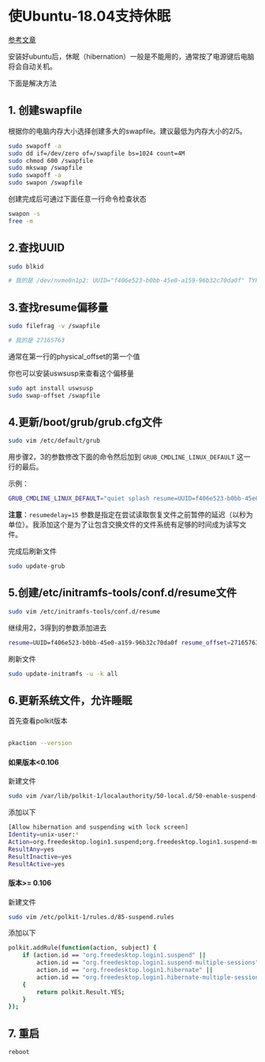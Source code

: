 # 使Ubuntu-18.04支持休眠

[参考文章](https://fitzcarraldoblog.wordpress.com/2018/07/14/configuring-lubuntu-18-04-to-enable-hibernation-using-a-swap-file/)

安装好ubuntu后，休眠（hibernation）一般是不能用的，通常按了电源键后电脑将会自动关机。

下面是解决方法

## 1. 创建swapfile

根据你的电脑内存大小选择创建多大的swapfile。建议最低为内存大小的2/5。

```bash
sudo swapoff -a
sudo dd if=/dev/zero of=/swapfile bs=1024 count=4M
sudo chmod 600 /swapfile
sudo mkswap /swapfile
sudo swapoff -a
sudo swapon /swapfile
```

创建完成后可通过下面任意一行命令检查状态

```bash
swapon -s
free -m
```



## 2.查找UUID

```bash
sudo blkid

# 我的是 /dev/nvme0n1p2: UUID="f406e523-b0bb-45e0-a159-96b32c70da0f" TYPE="ext4" PARTUUID="96f00fcb-af84-4865-920a-5ee25d564f01"

```

## 3.查找resume偏移量

```bash
sudo filefrag -v /swapfile

# 我的是 27165763
```

通常在第一行的physical_offset的第一个值

你也可以安装uswsusp来查看这个偏移量

```bash
sudo apt install uswsusp
sudo swap-offset /swapfile
```



## 4.更新/boot/grub/grub.cfg文件

```bash
sudo vim /etc/default/grub
```

用步骤2，3的参数修改下面的命令然后加到 `GRUB_CMDLINE_LINUX_DEFAULT` 这一行的最后。

示例：

```bash
GRUB_CMDLINE_LINUX_DEFAULT="quiet splash resume=UUID=f406e523-b0bb-45e0-a159-96b32c70da0f resume_offset=27165763 resumedelay=5"
```

**注意**：`resumedelay=15` 参数是指定在尝试读取恢复文件之前暂停的延迟（以秒为单位）。我添加这个是为了让包含交换文件的文件系统有足够的时间成为读写文件。

完成后刷新文件

```bash
sudo update-grub
```



## 5.创建/etc/initramfs-tools/conf.d/resume文件

```bash
sudo vim /etc/initramfs-tools/conf.d/resume
```

继续用2，3得到的参数添加进去

```bash
resume=UUID=f406e523-b0bb-45e0-a159-96b32c70da0f resume_offset=27165763
```

刷新文件

```bash
sudo update-initramfs -u -k all
```



## 6.更新系统文件，允许睡眠



首先查看polkit版本

```bash
 
pkaction --version
```



#### 如果版本<0.106

新建文件

```bash
sudo vim /var/lib/polkit-1/localauthority/50-local.d/50-enable-suspend-on-lockscreen.pkla
```

添加以下

```bash
[Allow hibernation and suspending with lock screen]
Identity=unix-user:*
Action=org.freedesktop.login1.suspend;org.freedesktop.login1.suspend-multiple-sessions;org.freedesktop.login1.hibernate;org.freedesktop.login1.hibernate-multiple-sessions
ResultAny=yes
ResultInactive=yes
ResultActive=yes
```



#### 版本>= 0.106

新建文件

```bash
sudo vim /etc/polkit-1/rules.d/85-suspend.rules
```

添加以下

```bash
polkit.addRule(function(action, subject) {
    if (action.id == "org.freedesktop.login1.suspend" ||
        action.id == "org.freedesktop.login1.suspend-multiple-sessions" ||
        action.id == "org.freedesktop.login1.hibernate" ||
        action.id == "org.freedesktop.login1.hibernate-multiple-sessions")
    {
        return polkit.Result.YES;
    }
});
```

## 7. 重启

```bash
reboot
```


